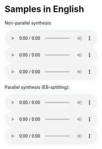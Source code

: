 # Samples in English

Non-parallel synthesis:

<audio controls="controls">
<source type="audio/mp3" src="mp3/en_1_std.mp3">
</source>
</audio>

<audio controls="controls">
<source type="audio/mp3" src="mp3/en_2_std.mp3">
</source>
</audio>

<audio controls="controls">
<source type="audio/mp3" src="mp3/en_3_std.mp3">
</source>
</audio>

Parallel synthesis (EB-splitting):

<audio controls="controls">
<source type="audio/mp3" src="mp3/en_1_rule.mp3">
</source>
</audio>

<audio controls="controls">
<source type="audio/mp3" src="mp3/en_2_rule.mp3">
</source>
</audio>

<audio controls="controls">
<source type="audio/mp3" src="mp3/en_3_rule.mp3">
</source>
</audio>
